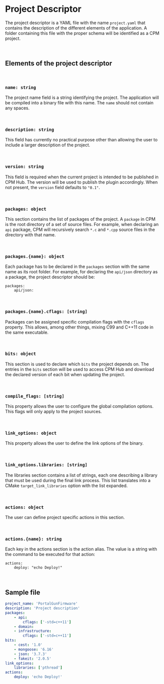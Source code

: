 # Project Descriptor

The project descriptor is a YAML file with the name `project.yaml` that contains the description of the different elements of the application. A folder containing this file with the proper schema will be identified as a CPM project.

<br/>

## Elements of the project descriptor

<br/>

### `name: string`

The project name field is a string identifying the project. The application will be compiled into a binary file with this name. The `name` should not contain any spaces.

<br/>

### `description: string`

This field has currently no practical purpose other than allowing the user to include a larger description of the project.

<br/>

### `version: string`

This field is required when the current project is intended to be published in CPM Hub. The version will be used to publish the plugin accordingly. When not present, the `version` field defaults to `"0.1"`.

<br/>

### `packages: object`

This section contains the list of packages of the project. A `package` in CPM is the root directory of a set of source files. For example, when declaring an `api` package, CPM will recursively search `*.c` and `*.cpp` source files in the directory with that name.

<br/>

### `packages.{name}: object`

Each package has to be declared in the `packages` section with the same name as its root folder. For example, for declaring the `api/json` directory as a package, the project descriptor should be:

```
packages:
    api/json:
```

<br/>

### `packages.{name}.cflags: [string]`

Packages can be assigned specific compilation flags with the `cflags` property. This allows, among other things, mixing C99 and C++11 code in the same executable.

<br/>

### `bits: object`

This section is used to declare which `bits` the project depends on. The entries in the `bits` section will be used to access CPM Hub and download the declared version of each bit when updating the project.

<br/>

### `compile_flags: [string]`

This property allows the user to configure the global compilation options. This flags will only apply to the project sources.

<br/>

### `link_options: object`

This property allows the user to define the link options of the binary.

<br/>

### `link_options.libraries: [string]`

The libraries section contains a list of strings, each one describing a library that must be used during the final link process. This list translates into a CMake `target_link_libraries` option with the list expanded.

<br/>

### `actions: object`

The user can define project specific actions in this section.

<br/>

### `actions.{name}: string`

Each key in the actions section is the action alias. The value is a string with the command to be executed for that action:

```
actions:
    deploy: "echo Deploy!"
```

<br/>

## Sample file

```yaml
project_name: 'PortalGunFirmware'
description: 'Project description'
packages:
    - api:
        cflags: ['-std=c++11']
    - domain:
    - infrastructure:
        cflags: ['-std=c++11']
bits:
    - cest: '1.0'
    - mongoose: '6.16'
    - json: '3.7.3'
    - fakeit: '2.0.5'
link_options:
    libraries: ['pthread']
actions:
    deploy: 'echo Deploy!'
```

